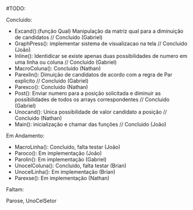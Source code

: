 #TODO:

Concluido:

- Excand():(função Qual) Manipulação da matriz qual para a diminuição de candidatos // Concluido (Gabriel)
- GraphPress(): implementar sistema de visualizacao na tela // Concluido (João)
- Inline(): Identidicar se existe apenas duas possibilidades de numero em uma linha ou coluna // Concluido (Gabriel)
- MacroColuna(): Concluido (Nathan)
- Parexlin(): Dimuição de candidatos de acordo com a regra de Par explicito // Concluido (Gabriel)
- Parexco(): Concluido (Nathan)
- Post(): Enviar numero para a posição solicitada e diminuir as possibilidades de todos os arrays correspondentes // Concluido (Gabriel)
- Unocand(): Unica possibilidade de valor candidato a posição // Concluido (Nathan)
- Main(): inicialização e chamar das funções // Concluido (João)

Em Andamento:

- MacroLinha(): Concluido, falta testar (João)
- Paroco(): Em implementação (João)
- Parolin(): Em implementação (Gabriel)
- UnocelColuna(): Concluido, falta testar (Brian)
- UnocelLinha(): Em implementação (Brian)
- Parexse(): Em implementação (Nathan)

Faltam:

Parose, UnoCelSetor
